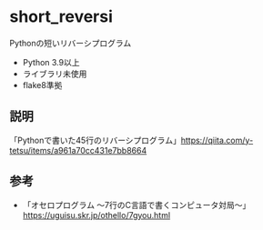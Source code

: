 # short_reversi
Pythonの短いリバーシプログラム

- Python 3.9以上
- ライブラリ未使用
- flake8準拠

## 説明
「Pythonで書いた45行のリバーシプログラム」https://qiita.com/y-tetsu/items/a961a70cc431e7bb8664

## 参考
- 「オセロプログラム ～7行のC言語で書くコンピュータ対局～」https://uguisu.skr.jp/othello/7gyou.html

